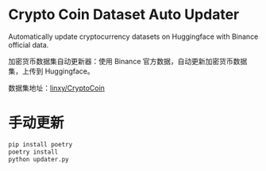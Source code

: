 # Crypto Coin Dataset Auto Updater

Automatically update cryptocurrency datasets on Huggingface with Binance official data.

加密货币数据集自动更新器：使用 Binance 官方数据，自动更新加密货币数据集，上传到 Huggingface。

数据集地址：[linxy/CryptoCoin](https://huggingface.co/datasets/linxy/CryptoCoin)

# 手动更新

```sh
pip install poetry
poetry install
python updater.py
```

